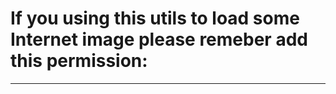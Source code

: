 
# If you using this utils to load some Internet image please remeber add this permission: #



----------


**<uses-permission android:name="android.permission.INTERNET"/>**